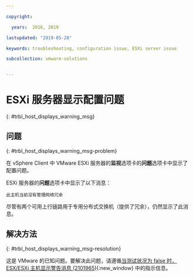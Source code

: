```yaml
---

copyright:

  years:  2016, 2019

lastupdated: "2019-05-28"

keywords: troubleshooting, configuration issue, ESXi server issue

subcollection: vmware-solutions


---
```


# ESXi 服务器显示配置问题
{: #trbl_host_displays_warning_msg}

## 问题
{: #trbl_host_displays_warning_msg-problem}

在 vSphere Client 中 VMware ESXi 服务器的**监视**选项卡的**问题**选项卡中显示了配置问题。

ESXi 服务器的**问题**选项卡中显示了以下消息：

`此主机当前没有管理网络冗余`

尽管有两个可用上行链路用于专用分布式交换机（提供了冗余），仍然显示了此消息。

## 解决方法
{: #trbl_host_displays_warning_msg-resolution}

这是 VMware 的已知问题。要解决此问题，请遵循[当测试状况为 false 时，ESX/ESXi 主机显示警告消息 (2101965)](https://kb.vmware.com/s/article/2008602){:new_window} 中的指示信息。
